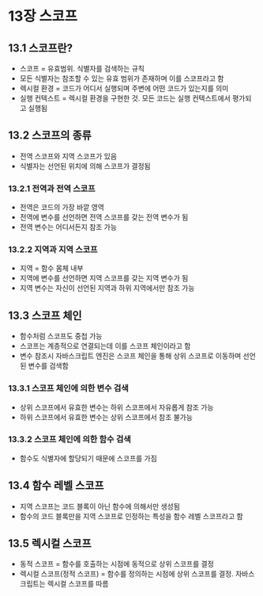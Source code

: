 # 13장 스코프

## 13.1 스코프란?

- 스코프 = 유효범위. 식별자를 검색하는 규칙
- 모든 식별자는 참조할 수 있는 유효 범위가 존재하며 이를 스코프라고 함
- 렉시컬 환경 = 코드가 어디서 실행되며 주변에 어떤 코드가 있는지를 의미
- 실행 컨텍스트 = 렉시컬 환경을 구현한 것. 모든 코드는 실행 컨텍스트에서 평가되고 실행됨

## 13.2 스코프의 종류

- 전역 스코프와 지역 스코프가 있음
- 식별자는 선언된 위치에 의해 스코프가 결정됨

### 13.2.1 전역과 전역 스코프

- 전역은 코드의 가장 바깥 영역
- 전역에 변수를 선언하면 전역 스코프를 갖는 전역 변수가 됨
- 전역 변수는 어디서든지 참조 가능

### 13.2.2 지역과 지역 스코프

- 지역 = 함수 몸체 내부
- 지역에 변수를 선언하면 지역 스코프를 갖는 지역 변수가 됨
- 지역 변수는 자신이 선언된 지역과 하위 지역에서만 참조 가능

## 13.3 스코프 체인

- 함수처럼 스코프도 중첩 가능
- 스코프는 계층적으로 연결되는데 이를 스코프 체인이라고 함
- 변수 참조시 자바스크립트 엔진은 스코프 체인을 통해 상위 스코프로 이동하며 선언된 변수를 검색함

### 13.3.1 스코프 체인에 의한 변수 검색

- 상위 스코프에서 유효한 변수는 하위 스코프에서 자유롭게 참조 가능
- 하위 스코프에서 유효한 변수는 상위 스코프에서 참조 불가능

### 13.3.2 스코프 체인에 의한 함수 검색

- 함수도 식별자에 할당되기 때문에 스코프를 가짐

## 13.4 함수 레벨 스코프

- 지역 스코프는 코드 블록이 아닌 함수에 의해서만 생성됨
- 함수의 코드 블록만을 지역 스코프로 인정하는 특성을 함수 레벨 스코프라고 함

## 13.5 렉시컬 스코프

- 동적 스코프 = 함수를 호출하는 시점에 동적으로 상위 스코프를 결정
- 렉시컬 스코프(정적 스코프) = 함수를 정의하는 시점에 상위 스코프를 결정. 자바스크립트는 렉시컬 스코프를 따름
